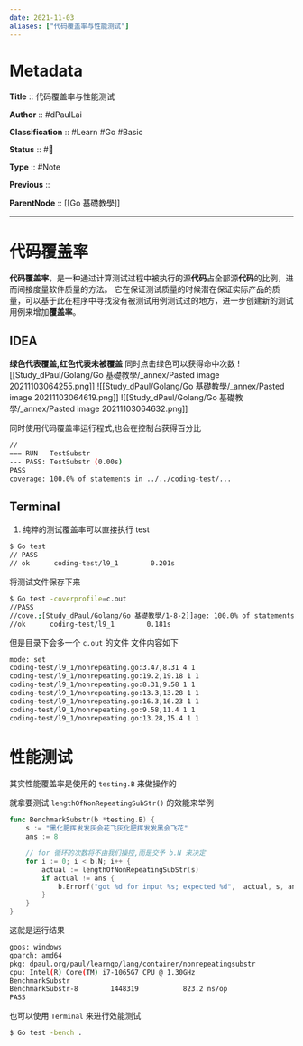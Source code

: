 ```yaml
---
date: 2021-11-03
aliases: ["代码覆盖率与性能测试"]
---
```


# Metadata

**Title** :: 代码覆盖率与性能测试

**Author** :: #dPaulLai

**Classification** :: #Learn #Go #Basic

**Status** :: #🌱

**Type** :: #Note

**Previous** :: 

**ParentNode** :: [[Go 基礎教學]]

---

# 代码覆盖率

**代码覆盖率**，是一种通过计算测试过程中被执行的源**代码**占全部源**代码**的比例，进而间接度量软件质量的方法。 它在保证测试质量的时候潜在保证实际产品的质量，可以基于此在程序中寻找没有被测试用例测试过的地方，进一步创建新的测试用例来增加**覆盖率**。

## IDEA
**绿色代表覆盖,红色代表未被覆盖**
同时点击绿色可以获得命中次数
![[Study_dPaul/Golang/Go 基礎教學/_annex/Pasted image 20211103064255.png]]
![[Study_dPaul/Golang/Go 基礎教學/_annex/Pasted image 20211103064619.png]]
![[Study_dPaul/Golang/Go 基礎教學/_annex/Pasted image 20211103064632.png]]

同时使用代码覆盖率运行程式,也会在控制台获得百分比
```bash
//
=== RUN   TestSubstr
--- PASS: TestSubstr (0.00s)
PASS
coverage: 100.0% of statements in ../../coding-test/...
```

## Terminal

1. 纯粹的测试覆盖率可以直接执行 test
```bash
$ Go test
// PASS
// ok      coding-test/l9_1        0.201s
```
将测试文件保存下来
```bash
$ Go test -coverprofile=c.out
//PASS
//cove.;[Study_dPaul/Golang/Go 基礎教學/1-8-2]]age: 100.0% of statements
//ok      coding-test/l9_1        0.181s
```
但是目录下会多一个 `c.out` 的文件
文件内容如下
```txt
mode: set  
coding-test/l9_1/nonrepeating.go:3.47,8.31 4 1  
coding-test/l9_1/nonrepeating.go:19.2,19.18 1 1  
coding-test/l9_1/nonrepeating.go:8.31,9.58 1 1  
coding-test/l9_1/nonrepeating.go:13.3,13.28 1 1  
coding-test/l9_1/nonrepeating.go:16.3,16.23 1 1  
coding-test/l9_1/nonrepeating.go:9.58,11.4 1 1  
coding-test/l9_1/nonrepeating.go:13.28,15.4 1 1
```

# 性能测试

其实性能覆盖率是使用的 `testing.B` 来做操作的

就拿要测试 `lengthOfNonRepeatingSubStr()` 的效能来举例

```go
func BenchmarkSubstr(b *testing.B) {  
	s := "黑化肥挥发发灰会花飞灰化肥挥发发黑会飞花"  
	ans := 8  

	// for 循环的次数将不由我们操控,而是交予 b.N 来决定
	for i := 0; i < b.N; i++ {  
		actual := lengthOfNonRepeatingSubStr(s)  
		if actual != ans {  
			b.Errorf("got %d for input %s; expected %d",  actual, s, ans)  
		} 
	}
}
```

这就是运行结果
```bash
goos: windows
goarch: amd64
pkg: dpaul.org/paul/learngo/lang/container/nonrepeatingsubstr
cpu: Intel(R) Core(TM) i7-1065G7 CPU @ 1.30GHz
BenchmarkSubstr
BenchmarkSubstr-8   	 1448319	       823.2 ns/op
PASS
```

也可以使用 `Terminal` 来进行效能测试
```bash
$ Go test -bench .
```